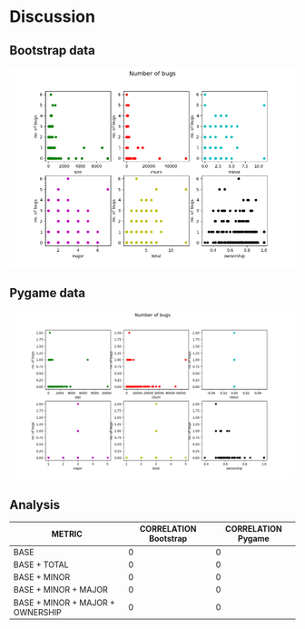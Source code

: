 # Discussion

## Bootstrap data

![N|Solid](https://github.com/vahagnh/tud18/blob/master/numberofbugs.png)

## Pygame data

![N|Solid](numberofbugspygame.png)

## Analysis

| METRIC | CORRELATION Bootstrap | CORRELATION Pygame |
| ------ | ------ | ------ |
| BASE | 0 | 0 |
| BASE + TOTAL | 0 | 0 |
| BASE + MINOR | 0 | 0 |
| BASE + MINOR + MAJOR | 0 | 0 |
| BASE + MINOR + MAJOR + OWNERSHIP | 0 | 0 |
